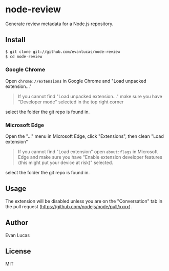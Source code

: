 # node-review

Generate review metadata for a Node.js repository.

## Install

```bash
$ git clone git://github.com/evanlucas/node-review
$ cd node-review
```

### Google Chrome

Open `chrome://extensions` in Google Chrome and "Load unpacked extension..."

> If you cannot find "Load unpacked extension..." make sure you have "Developer mode" selected in the top right corner

select the folder the git repo is found in.

### Microsoft Edge

Open the "..." menu in Microsoft Edge, click "Extensions", then clean "Load extension"

> If you cannot find "Load extension" open `about:flags` in Microsoft Edge and make sure you have "Enable extension developer features (this might put your device at risk)" selected.

select the folder the git repo is found in.

## Usage

The extension will be disabled unless you are on the "Conversation" tab
in the pull request (https://github.com/nodejs/node/pull/xxxx).

## Author

Evan Lucas

## License

MIT
